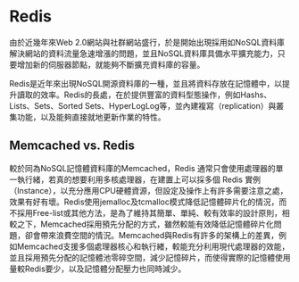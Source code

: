 # Redis

由於近幾年來Web 2.0網站與社群網站盛行，於是開始出現採用如NoSQL資料庫解決網站的資料流量急速增漲的問題，並且NoSQL資料庫具備水平擴充能力，只要增加新的伺服器節點，就能夠不斷擴充資料庫的容量。

Redis是近年來出現NoSQL開源資料庫的一種，並且將資料存放在記憶體中，以提升讀取的效率。Redis的長處，在於提供豐富的資料型態操作，例如Hashs、Lists、Sets、Sorted Sets、HyperLogLog等，並內建複寫（replication）與叢集功能，以及能夠直接就地更新作業的特性。

## Memcached vs. Redis
較於同為NoSQL記憶體資料庫的Memcached，Redis 通常只會使用處理器的單一執行緒，若真的想要利用多核處理器，在建置上可以採多個 Redis 實例（Instance），以充分應用CPU硬體資源，但設定及操作上有許多需要注意之處，效果有好有壞。Redis使用jemalloc及tcmalloc模式降低記憶體碎片化的情況，而不採用Free-list或其他方法，是為了維持其簡單、單純、較有效率的設計原則，相較之下，Memcached採用預先分配的方式，雖然較能有效降低記憶體碎片化問題，卻會帶來浪費空間的情況。Memcached與Redis有許多的架構上的差異，例如Memcached支援多個處理器核心和執行緖，較能充分利用現代處理器的效能，並且採用預先分配的記憶體池零碎空間，減少記憶碎片，而使得實際的記憶體使用量較Redis要少，以及記憶體分配壓力也同時減少。